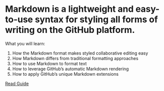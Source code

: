 # Markdown is a lightweight and easy-to-use syntax for styling all forms of writing on the GitHub platform.

What you will learn:

1. How the Markdown format makes styled collaborative editing easy
1. How Markdown differs from traditional formatting approaches
1. How to use Markdown to format text
1. How to leverage GitHub’s automatic Markdown rendering
1. How to apply GitHub’s unique Markdown extensions

[Read Guide](https://guides.github.com/features/mastering-markdown/)
